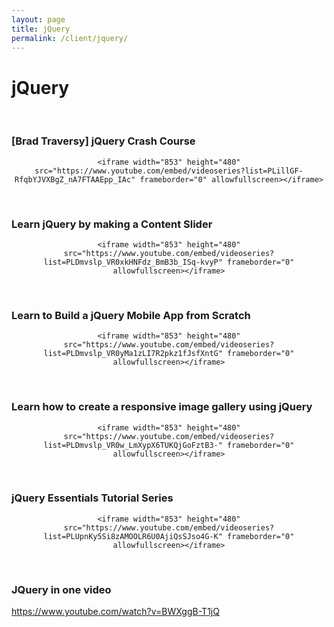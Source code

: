 ```yaml
---
layout: page
title: jQuery
permalink: /client/jquery/
---
```


# jQuery

<br/>

### [Brad Traversy] jQuery Crash Course

<div align="center">

    <iframe width="853" height="480" src="https://www.youtube.com/embed/videoseries?list=PLillGF-RfqbYJVXBgZ_nA7FTAAEpp_IAc" frameborder="0" allowfullscreen></iframe>

</div>

<br/>

### Learn jQuery by making a Content Slider

<div align="center">

    <iframe width="853" height="480" src="https://www.youtube.com/embed/videoseries?list=PLDmvslp_VR0xkHNFdz_BmB3b_ISq-kvyP" frameborder="0" allowfullscreen></iframe>

</div>

<br/>

### Learn to Build a jQuery Mobile App from Scratch

<div align="center">

    <iframe width="853" height="480" src="https://www.youtube.com/embed/videoseries?list=PLDmvslp_VR0yMa1zLI7R2pkz1fJsfXntG" frameborder="0" allowfullscreen></iframe>

</div>

<br/>

### Learn how to create a responsive image gallery using jQuery

<div align="center">

    <iframe width="853" height="480" src="https://www.youtube.com/embed/videoseries?list=PLDmvslp_VR0w_LmXypX6TUKQjGoFztB3-" frameborder="0" allowfullscreen></iframe>

</div>

<br/>

### jQuery Essentials Tutorial Series

<div align="center">

    <iframe width="853" height="480" src="https://www.youtube.com/embed/videoseries?list=PLUpnKy5Si8zAMOOLR6U0AjiQsSJso4G-K" frameborder="0" allowfullscreen></iframe>

</div>

<br/>

### JQuery in one video

https://www.youtube.com/watch?v=BWXggB-T1jQ
